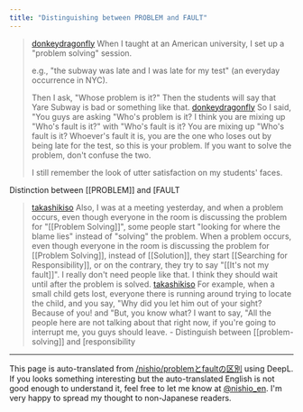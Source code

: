```yaml
---
title: "Distinguishing between PROBLEM and FAULT"
---
```


> [donkeydragonfly](https://twitter.com/donkeydragonfly/status/1755539075661210098) When I taught at an American university, I set up a "problem solving" session.
>
>  e.g., "the subway was late and I was late for my test" (an everyday occurrence in NYC).
>
>  Then I ask, "Whose problem is it?" Then the students will say that Yare Subway is bad or something like that.
> [donkeydragonfly](https://twitter.com/donkeydragonfly/status/1755540106424041800) So I said, "You guys are asking "Who's problem is it? I think you are mixing up "Who's fault is it?" with "Who's fault is it? You are mixing up "Who's fault is it? Whoever's fault it is, you are the one who loses out by being late for the test, so this is your problem. If you want to solve the problem, don't confuse the two.
>
>  I still remember the look of utter satisfaction on my students' faces.

Distinction between [[PROBLEM]] and [FAULT

> [takashikiso](https://twitter.com/takashikiso/status/1755398476412981608) Also, I was at a meeting yesterday, and when a problem occurs, even though everyone in the room is discussing the problem for "[[Problem Solving]]", some people start "looking for where the blame lies" instead of "solving" the problem. When a problem occurs, even though everyone in the room is discussing the problem for [[Problem Solving]], instead of [[Solution]], they start [[Searching for Responsibility]], or on the contrary, they try to say "[[It's not my fault]]". I really don't need people like that. I think they should wait until after the problem is solved.
> [takashikiso](https://twitter.com/takashikiso/status/1755399415748243657) For example, when a small child gets lost, everyone there is running around trying to locate the child, and you say, "Why did you let him out of your sight? Because of you! and "But, you know what? I want to say, "All the people here are not talking about that right now, if you're going to interrupt me, you guys should leave.
    - Distinguish between [[problem-solving]] and [responsibility

---
This page is auto-translated from [/nishio/problemとfaultの区別](https://scrapbox.io/nishio/problemとfaultの区別) using DeepL. If you looks something interesting but the auto-translated English is not good enough to understand it, feel free to let me know at [@nishio_en](https://twitter.com/nishio_en). I'm very happy to spread my thought to non-Japanese readers.